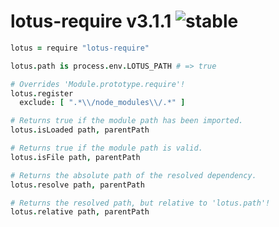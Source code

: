 
# lotus-require v3.1.1 ![stable](https://img.shields.io/badge/stability-stable-4EBA0F.svg?style=flat)

```coffee
lotus = require "lotus-require"

lotus.path is process.env.LOTUS_PATH # => true

# Overrides 'Module.prototype.require'!
lotus.register
  exclude: [ ".*\\/node_modules\\/.*" ]

# Returns true if the module path has been imported.
lotus.isLoaded path, parentPath

# Returns true if the module path is valid.
lotus.isFile path, parentPath

# Returns the absolute path of the resolved dependency.
lotus.resolve path, parentPath

# Returns the resolved path, but relative to 'lotus.path'!
lotus.relative path, parentPath
```

